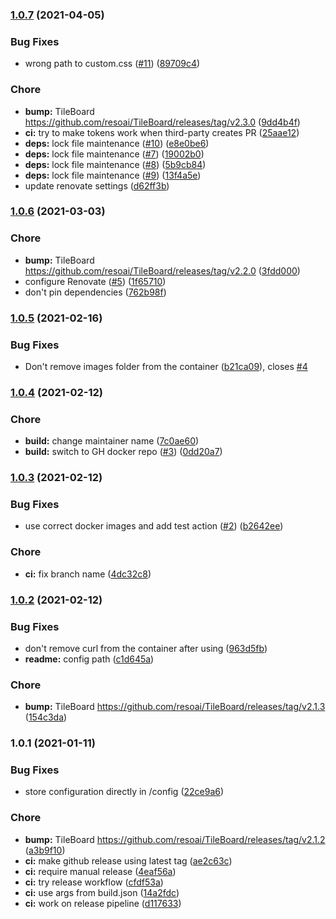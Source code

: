 
### [1.0.7](https://github.com/resoai/TileBoard-addon/compare/v1.0.6...v1.0.7) (2021-04-05)


### Bug Fixes

* wrong path to custom.css ([#11](https://github.com/resoai/TileBoard-addon/issues/11)) ([89709c4](https://github.com/resoai/TileBoard-addon/commit/89709c413dd319a7efe590e1da409ab1acd6668d))


### Chore

* **bump:** TileBoard https://github.com/resoai/TileBoard/releases/tag/v2.3.0 ([9dd4b4f](https://github.com/resoai/TileBoard-addon/commit/9dd4b4fdbf7ece3838badcd7bd4a4a9cd6d729f1))
* **ci:** try to make tokens work when third-party creates PR ([25aae12](https://github.com/resoai/TileBoard-addon/commit/25aae1254c89d21523ee28f5f7a9c2c92dbcbccb))
* **deps:** lock file maintenance ([#10](https://github.com/resoai/TileBoard-addon/issues/10)) ([e8e0be6](https://github.com/resoai/TileBoard-addon/commit/e8e0be6659bf8c29a3bcdba0a5e52abe2adc0ea3))
* **deps:** lock file maintenance ([#7](https://github.com/resoai/TileBoard-addon/issues/7)) ([19002b0](https://github.com/resoai/TileBoard-addon/commit/19002b0125416a598c76ec4c038d1833ea7e56e9))
* **deps:** lock file maintenance ([#8](https://github.com/resoai/TileBoard-addon/issues/8)) ([5b9cb84](https://github.com/resoai/TileBoard-addon/commit/5b9cb84898f502db57b9be1a86e5ad7832ad6bae))
* **deps:** lock file maintenance ([#9](https://github.com/resoai/TileBoard-addon/issues/9)) ([13f4a5e](https://github.com/resoai/TileBoard-addon/commit/13f4a5ee50678b6deaa3df8ece12631fdc0e5abc))
* update renovate settings ([d62ff3b](https://github.com/resoai/TileBoard-addon/commit/d62ff3b77ab53c473ba0acefc6887a0ddc656d6a))

### [1.0.6](https://github.com/resoai/TileBoard-addon/compare/v1.0.5...v1.0.6) (2021-03-03)


### Chore

* **bump:** TileBoard https://github.com/resoai/TileBoard/releases/tag/v2.2.0 ([3fdd000](https://github.com/resoai/TileBoard-addon/commit/3fdd000f37cf9d0b490b6c3111d4011ae3dba734))
* configure Renovate ([#5](https://github.com/resoai/TileBoard-addon/issues/5)) ([1f65710](https://github.com/resoai/TileBoard-addon/commit/1f6571045d065051df657d60e8322c06631f90be))
* don't pin dependencies ([762b98f](https://github.com/resoai/TileBoard-addon/commit/762b98fe28fc5ab5f36852db2eea4fdc3b83f195))

### [1.0.5](https://github.com/resoai/TileBoard-addon/compare/v1.0.4...v1.0.5) (2021-02-16)


### Bug Fixes

* Don't remove images folder from the container ([b21ca09](https://github.com/resoai/TileBoard-addon/commit/b21ca09ea14da3b6855adb6e22180bdc558b66ce)), closes [#4](https://github.com/resoai/TileBoard-addon/issues/4)

### [1.0.4](https://github.com/resoai/TileBoard-addon/compare/v1.0.3...v1.0.4) (2021-02-12)


### Chore

* **build:** change maintainer name ([7c0ae60](https://github.com/resoai/TileBoard-addon/commit/7c0ae608ca7d2d170925bee4d6a68f7a89b4a48b))
* **build:** switch to GH docker repo ([#3](https://github.com/resoai/TileBoard-addon/issues/3)) ([0dd20a7](https://github.com/resoai/TileBoard-addon/commit/0dd20a74014da5fb64e4fcbb8dbe9d442501fa79))

### [1.0.3](https://github.com/resoai/TileBoard-addon/compare/v1.0.2...v1.0.3) (2021-02-12)


### Bug Fixes

* use correct docker images and add test action ([#2](https://github.com/resoai/TileBoard-addon/issues/2)) ([b2642ee](https://github.com/resoai/TileBoard-addon/commit/b2642eef8a883137b885679ce90aa205cdaa1735))


### Chore

* **ci:** fix branch name ([4dc32c8](https://github.com/resoai/TileBoard-addon/commit/4dc32c820fb27867558eca0a9a4e1c6fd84223f4))

### [1.0.2](https://github.com/resoai/TileBoard-addon/compare/v1.0.1...v1.0.2) (2021-02-12)


### Bug Fixes

* don't remove curl from the container after using ([963d5fb](https://github.com/resoai/TileBoard-addon/commit/963d5fb8877a76a2fb7b04951e05099834b46e54))
* **readme:** config path ([c1d645a](https://github.com/resoai/TileBoard-addon/commit/c1d645a980d988af3b4d543dc51d2cbe1d6276bc))


### Chore

* **bump:** TileBoard https://github.com/resoai/TileBoard/releases/tag/v2.1.3 ([154c3da](https://github.com/resoai/TileBoard-addon/commit/154c3da777712899bb856af4f24249e0dfcb3b54))

### 1.0.1 (2021-01-11)


### Bug Fixes

* store configuration directly in /config ([22ce9a6](https://github.com/resoai/TileBoard-addon/commit/22ce9a669ce2999c4106892b7dca33e7c8d5d00f))


### Chore

* **bump:** TileBoard https://github.com/resoai/TileBoard/releases/tag/v2.1.2 ([a3b9f10](https://github.com/resoai/TileBoard-addon/commit/a3b9f10d84a63c5245cefecd413fb6b408ac26b7))
* **ci:** make github release using latest tag ([ae2c63c](https://github.com/resoai/TileBoard-addon/commit/ae2c63c59ed02d4101d011e75bb9888571f3778d))
* **ci:** require manual release ([4eaf56a](https://github.com/resoai/TileBoard-addon/commit/4eaf56a97636e8e96f92d37173aa2afc5b078f70))
* **ci:** try release workflow ([cfdf53a](https://github.com/resoai/TileBoard-addon/commit/cfdf53a4ea586612ba3fefaf2c0647c1799272b2))
* **ci:** use args from build.json ([14a2fdc](https://github.com/resoai/TileBoard-addon/commit/14a2fdc169cf9146eb52c46dc2ceb22384fb4604))
* **ci:** work on release pipeline ([d117633](https://github.com/resoai/TileBoard-addon/commit/d117633a84e9a2ef59d680bdc07a399f6839233f))
